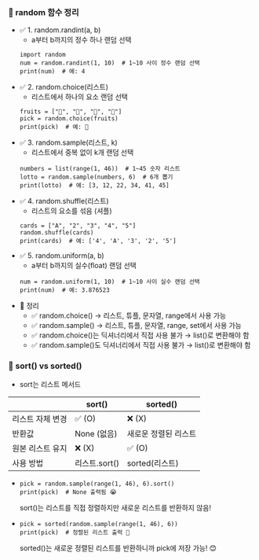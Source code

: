 ### 🔹 random 함수 정리
- ✅ 1. random.randint(a, b)
    - a부터 b까지의 정수 하나 랜덤 선택
    ```
    import random
    num = random.randint(1, 10)  # 1~10 사이 정수 랜덤 선택
    print(num)  # 예: 4
    ```
- ✅ 2. random.choice(리스트)
    - 리스트에서 하나의 요소 랜덤 선택
    ```
    fruits = ["🍎", "🍌", "🍇", "🍊"]
    pick = random.choice(fruits)
    print(pick)  # 예: 🍇
    ```
- ✅ 3. random.sample(리스트, k)
    - 리스트에서 중복 없이 k개 랜덤 선택
    ```
    numbers = list(range(1, 46))  # 1~45 숫자 리스트
    lotto = random.sample(numbers, 6)  # 6개 뽑기
    print(lotto)  # 예: [3, 12, 22, 34, 41, 45]
    ```
- ✅ 4. random.shuffle(리스트)
    - 리스트의 요소를 섞음 (셔플)
    ```
    cards = ["A", "2", "3", "4", "5"]
    random.shuffle(cards)
    print(cards)  # 예: ['4', 'A', '3', '2', '5']
    ```
- ✅ 5. random.uniform(a, b)
    -  a부터 b까지의 실수(float) 랜덤 선택
    ```
    num = random.uniform(1, 10)  # 1~10 사이 실수 랜덤 선택
    print(num)  # 예: 3.876523
    ```
- 🎯 정리
    - ✅ random.choice() → 리스트, 튜플, 문자열, range에서 사용 가능
   -  ✅ random.sample() → 리스트, 튜플, 문자열, range, set에서 사용 가능
   -  ✅ random.choice()는 딕셔너리에서 직접 사용 불가 → list()로 변환해야 함
   -  ✅ random.sample()도 딕셔너리에서 직접 사용 불가 → list()로 변환해야 함


### 🔹 sort() vs sorted()
- sort는 리스트 메서드

|   |sort()|sorted()|
|------|---|---|
|리스트 자체 변경|✅ (O)|❌ (X)|
|반환값|	None (없음)|	새로운 정렬된 리스트|
|원본 리스트 유지|	❌ (X)|	✅ (O)|
|사용 방법|	리스트.sort()|	sorted(리스트)|

-   ```
    pick = random.sample(range(1, 46), 6).sort()
    print(pick)  # None 출력됨 😭
    ```
     sort()는 리스트를 직접 정렬하지만 새로운 리스트를 반환하지 않음!
-   ```
    pick = sorted(random.sample(range(1, 46), 6))
    print(pick)  # 정렬된 리스트 출력 🎉
    ```
    sorted()는 새로운 정렬된 리스트를 반환하니까 pick에 저장 가능! 😊

